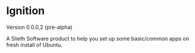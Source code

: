 # Ignition
Version 0.0.0,2 (pre-alpha)

A Slieth Software product to help you set up some basic/common apps on fresh install of Ubuntu.
